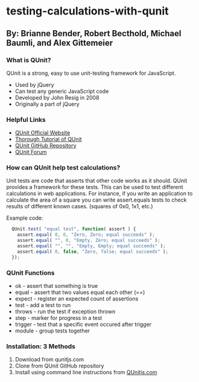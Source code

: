 # testing-calculations-with-qunit

## By: Brianne Bender, Robert Becthold, Michael Baumli, and Alex Gittemeier

### What is QUnit?
QUnit is a strong, easy to use unit-testing framework for JavaScript.
- Used by jQuery
- Can test any generic JavaScript code
- Developed by John Resig in 2008
- Originally a part of jQuery


### Helpful Links
- [QUnit Official Website](https://qunitjs.com/ "QUnit Homepage")
- [Thorough Tutorial of QUnit](https://www.tutorialspoint.com/qunit/qunit_overview.htm "QUnit Tutorial")
- [QUnit GitHub Repository](https://github.com/qunitjs/qunit "QUnit GitHub")
- [QUnit Forum](https://forum.jquery.com/qunit-and-testing "Forum")

### How can QUnit help test calculations?
Unit tests are code that asserts that other code works as it should. QUnit provides a framework for these tests.
This can be used to test different calculations in web applications.
For instance, if you write an application to calculate the area of a square you can write assert.equals tests to check results of different known cases. (squares of 0x0, 1x1, etc.)

Example code:
```JavaScript
  QUnit.test( "equal test", function( assert ) {
    assert.equal( 0, 0, "Zero, Zero; equal succeeds" );
    assert.equal( "", 0, "Empty, Zero; equal succeeds" );
    assert.equal( "", "", "Empty, Empty; equal succeeds" );
    assert.equal( 0, false, "Zero, false; equal succeeds" );
  });
```
### QUnit Functions
- ok - assert that something is true
- equal - assert that two values equal each other (==)
- expect - register an expected count of assertions
- test - add a test to run
- throws - run the test if exception thrown
- step - marker for progress in a test
- trigger - test that a specific event occured after trigger
- module - group tests together


### Installation: 3 Methods
1. Download from qunitjs.com
1. Clone from QUnit GitHub repository
1. Install using command line instructions from [QUnitjs.com](https://qunitjs.com/ "QUnit Homepage")

